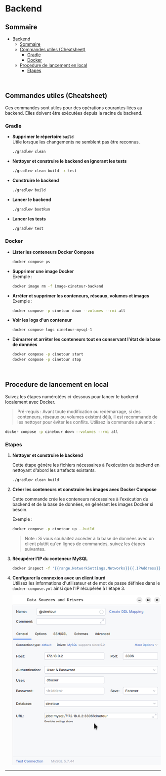 # Backend

## Sommaire

- [Backend](#backend)
  - [Sommaire](#sommaire)
  - [Commandes utiles (Cheatsheet)](#commandes-utiles-cheatsheet)
    - [Gradle](#gradle)
    - [Docker](#docker)
  - [Procedure de lancement en local](#procedure-de-lancement-en-local)
    - [Etapes](#etapes)


<br>

## Commandes utiles (Cheatsheet)
Ces commandes sont utiles pour des opérations courantes liées au backend. Elles doivent être exécutées depuis la racine du backend.

### Gradle

- **Supprimer le répertoire `build`**  
  Utile lorsque les changements ne semblent pas être reconnus.
  ```sh
  ./gradlew clean
  ```

- **Nettoyer et construire le backend en ignorant les tests**  
  ```sh
  ./gradlew clean build -x test
  ```

- **Construire le backend**  
  ```sh
  ./gradlew build
  ```

- **Lancer le backend**  
  ```sh
  ./gradlew bootRun
  ```

- **Lancer les tests**  
  ```sh
  ./gradlew test
  ```

### Docker

- **Lister les conteneurs Docker Compose**  
  ```sh
  docker compose ps
  ```

- **Supprimer une image Docker**  
  Exemple :
  ```sh
  docker image rm -f image-cinetour-backend
  ```

- **Arrêter et supprimer les conteneurs, réseaux, volumes et images**  
  Exemple :
  ```sh
  docker compose -p cinetour down --volumes --rmi all
  ```

- **Voir les logs d'un conteneur**  
  ```sh
  docker compose logs cinetour-mysql-1
  ```

- **Démarrer et arrêter les conteneurs tout en conservant l'état de la base de données**  
  ```sh
  docker compose -p cinetour start
  docker compose -p cinetour stop
  ```

<br>

## Procedure de lancement en local

Suivez les étapes numérotées ci-dessous pour lancer le backend localement avec Docker.

> Pré-requis :
Avant toute modification ou redémarrage, si des conteneurs, réseaux ou volumes existent déjà, il est recommandé de les nettoyer pour éviter les conflits. Utilisez la commande suivante :
   
```sh
docker compose -p cinetour down --volumes --rmi all
```

### Etapes

1. **Nettoyer et construire le backend**  
  
    Cette étape génère les fichiers nécessaires à l'exécution du backend en nettoyant d'abord les artefacts existants.
    
    ```sh
    ./gradlew clean build
    ```

2. **Créer les conteneurs et construire les images avec Docker Compose**

    Cette commande crée les conteneurs nécessaires à l'exécution du backend et de la base de données, en générant les images Docker si besoin.

    Exemple :
    ```sh
    docker compose -p cinetour up --build
    ```

    > Note : Si vous souhaitez accéder à la base de données avec un client plutôt qu'en lignes de commandes, suivez les étapes suivantes.

3. **Récupérer l'IP du conteneur MySQL**  
   ```sh
   docker inspect -f '{{range.NetworkSettings.Networks}}{{.IPAddress}}{{end}}' cinetour-mysql-1
   ```

4. **Configurer la connexion avec un client lourd**  
    Utilisez les informations d'utilisateur et de mot de passe définies dans le `docker-compose.yml` ainsi que l'IP récupérée à l'étape 3.

    ![configbd](readme_files/db_config.png)

---